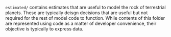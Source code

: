 `estimated/` contains estimates that are useful to model the rock of terrestrial planets.
These are typically deisgn decisions that are useful but not required for the rest of model code to function.
While contents of this folder are represented using code as a matter of developer convenience, 
their objective is typically to express data.